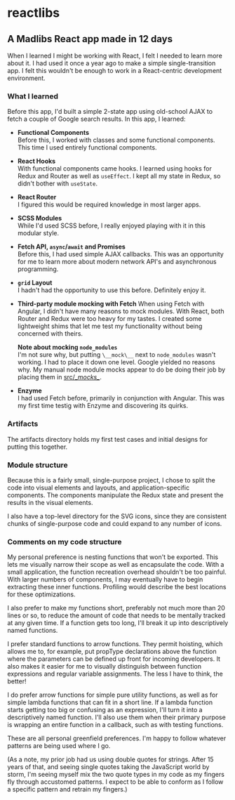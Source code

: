 # reactlibs

## A Madlibs React app made in 12 days

When I learned I might be working with React, I felt I needed to learn more about it. I had used it once a year ago to make a simple single-transition app. I felt this wouldn't be enough to work in a React-centric development environment.

### What I learned

Before this app, I'd built a simple 2-state app using old-school AJAX to fetch a couple of Google search results. In this app, I learned:

* __Functional Components__  
	Before this, I worked with classes and some functional components. This time I used entirely functional components.

* __React Hooks__  
	With functional components came hooks. I learned using hooks for Redux and Router as well as `useEffect`. I kept all my state in Redux, so didn't bother with `useState`.

* __React Router__  
	I figured this would be required knowledge in most larger apps.

* __SCSS Modules__  
	While I'd used SCSS before, I really enjoyed playing with it in this modular style.  

* __Fetch API, `async`/`await` and Promises__  
	Before this, I had used simple AJAX callbacks. This was an opportunity for me to learn more about modern network API's and asynchronous programming.

* __`grid` Layout__  
	I hadn't had the opportunity to use this before. Definitely enjoy it.

* __Third-party module mocking with Fetch__
	When using Fetch with Angular, I didn't have many reasons to mock modules. With React, both Router and Redux were too heavy for my tastes. I created some lightweight shims that let me test my functionality without being concerned with theirs.

	__Note about mocking `node_modules`__  
	I'm not sure why, but putting `\__mock\__` next to `node_modules` wasn't working. I had to place it down one level. Google yielded no reasons why. My manual node module mocks appear to do be doing their job by placing them in [src/\__mocks\__](src/__mocks__).

* __Enzyme__  
	I had used Fetch before, primarily in conjunction with Angular. This was my first time testig with Enzyme and discovering its quirks.

### Artifacts

The artifacts directory holds my first test cases and initial designs for putting this together.

### Module structure

Because this is a fairly small, single-purpose project, I chose to split the code into visual elements and layouts, and application-specific components. The components manipulate the Redux state and present the results in the visual elements.

I also have a top-level directory for the SVG icons, since they are consistent chunks of single-purpose code and could expand to any number of icons.

### Comments on my code structure

My personal preference is nesting functions that won't be exported. This lets me visually narrow their scope as well as encapsulate the code. With a small application, the function recreation overhead shouldn't be too painful. With larger numbers of components, I may eventually have to begin extracting these inner functions. Profiling would describe the best locations for these optimizations.

I also prefer to make my functions short, preferably not much more than 20 lines or so, to reduce the amount of code that needs to be mentally tracked at any given time. If a function gets too long, I'll break it up into descriptively named functions.

I prefer standard functions to arrow functions. They permit hoisting, which allows me to, for example, put propType declarations above the function where the parameters can be defined up front for incoming developers. It also makes it easier for me to visually distinguish between function expressions and regular variable assignments. The less I have to think, the better!

I do prefer arrow functions for simple pure utility functions, as well as for simple lambda functions that can fit in a short line. If a lambda function starts getting too big or confusing as an expression, I'll turn it into a descriptively named function. I'll also use them when their primary purpose is wrapping an entire function in a callback, such as with testing functions.

These are all personal greenfield preferences. I'm happy to follow whatever patterns are being used where I go.

(As a note, my prior job had us using double quotes for strings. After 15 years of that, and seeing single quotes taking the JavaScript world by storm, I'm seeing myself mix the two quote types in my code as my fingers fly through accustomed patterns. I expect to be able to conform as I follow a specific pattern and retrain my fingers.)
